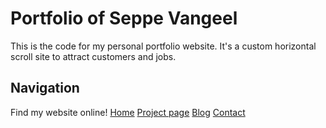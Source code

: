 # Portfolio of Seppe Vangeel

This is the code for my personal portfolio website. It's a custom horizontal scroll site to attract customers and jobs.

## Navigation

Find my website online!
[Home](https://seppevangeel.be/)
[Project page](https://seppevangeel.be/projecten.html)
[Blog](https://seppevangeel.be/blogs.html)
[Contact](https://seppevangeel.be/index.html#contact)
